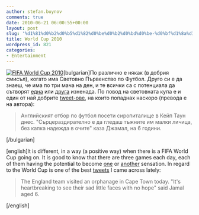 ```yaml
---
author: stefan.buynov
comments: true
date: 2010-06-21 06:00:55+00:00
layout: post
slug: '%d1%81%d0%b2%d0%b5%d1%82%d0%be%d0%b2%d0%bd%d0%be-%d0%bf%d1%8a%d1%80%d0%b2%d0%b5%d0%bd%d1%81%d1%82%d0%b2%d0%be-2010'
title: World Cup 2010
wordpress_id: 821
categories:
- Entertainment
---
```


[![FIFA World Cup 2010](http://buynov.com/wordpress/wp-content/uploads/2010/06/world_cup_2010.jpg)](http://www.fifa.com)[bulgarian]По различно е някак (в добрия смисъл), когато има Световно Първенство по Футбол. Друго си е да знаеш, че има по три мача на ден, и те всички са с потенциала да сътворят [една](http://www.fifa.com/worldcup/matches/round=249722/match=300061464/index.html) или [друга](http://www.fifa.com/worldcup/matches/round=249722/match=300061482/index.html) изненада. По повод на световната купа е и един от най добрите [tweet-ове](http://twitter.com/), на които попаднах наскоро (превода е на автора):





> Английският отбор по футбол посети сиропиталище в Кейп Таун днес. "Сърцераздирателно е да гледаш тъжните им малки личица, без капка надежда в очите" каза Джамал, на 6 години.





[/bulgarian]





[english]It is different, in a way (a positive way) when there is a FIFA World Cup going on. It is good to know that there are three games each day, each of them having the potential to become [one](http://www.fifa.com/worldcup/matches/round=249722/match=300061464/index.html) or [another](http://www.fifa.com/worldcup/matches/round=249722/match=300061482/index.html) sensation. In regard to the World Cup is one of the best [tweets](http://twitter.com/) I came across lately:





> The England team visited  an orphanage in Cape Town today. "It's heartbreaking to see their sad  little faces with no hope" said Jamal aged 6.





[/english]
